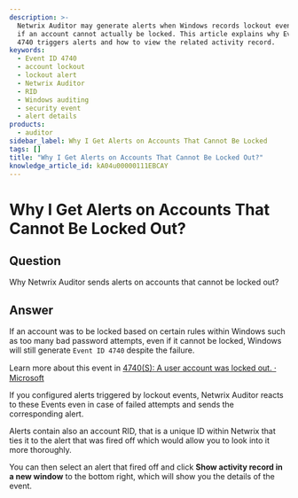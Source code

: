 ```yaml
---
description: >-
  Netwrix Auditor may generate alerts when Windows records lockout events even
  if an account cannot actually be locked. This article explains why Event ID
  4740 triggers alerts and how to view the related activity record.
keywords:
  - Event ID 4740
  - account lockout
  - lockout alert
  - Netwrix Auditor
  - RID
  - Windows auditing
  - security event
  - alert details
products:
  - auditor
sidebar_label: Why I Get Alerts on Accounts That Cannot Be Locked
tags: []
title: "Why I Get Alerts on Accounts That Cannot Be Locked Out?"
knowledge_article_id: kA04u00000111EBCAY
---
```


# Why I Get Alerts on Accounts That Cannot Be Locked Out?

## Question

Why Netwrix Auditor sends alerts on accounts that cannot be locked out?

## Answer

If an account was to be locked based on certain rules within Windows such as too many bad password attempts, even if it cannot be locked, Windows will still generate `Event ID 4740` despite the failure.

Learn more about this event in [4740(S): A user account was locked out. ⸱ Microsoft](https://learn.microsoft.com/en-us/windows/security/threat-protection/auditing/event-4740)

If you configured alerts triggered by lockout events, Netwrix Auditor reacts to these Events even in case of failed attempts and sends the corresponding alert.

Alerts contain also an account RID, that is a unique ID within Netwrix that ties it to the alert that was fired off which would allow you to look into it more thoroughly.

You can then select an alert that fired off and click **Show activity record in a new window** to the bottom right, which will show you the details of the event.

